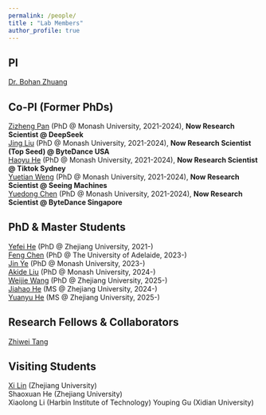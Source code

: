 ```yaml
---
permalink: /people/
title : "Lab Members"
author_profile: true
---
```

## PI
[Dr. Bohan Zhuang](https://hygge02.github.io/)

## Co-PI (Former PhDs)
[Zizheng Pan](https://scholar.google.com.au/citations?user=w_VMopoAAAAJ&hl=en) (PhD @ Monash University, 2021-2024), **Now Research Scientist @ DeepSeek**  
[Jing Liu](https://scholar.google.com/citations?user=-lHaZH4AAAAJ&hl=en) (PhD @ Monash University, 2021-2024), **Now Research Scientist (Top Seed) @ ByteDance USA**  
[Haoyu He](https://scholar.google.com/citations?user=aU1zMhUAAAAJ&hl=en) (PhD @ Monash University, 2021-2024), **Now Research Scientist @ Tiktok Sydney**  
[Yuetian Weng](https://openreview.net/profile?id=~Yuetian_Weng1) (PhD @ Monash University, 2021-2024), **Now Research Scientist @ Seeing Machines**  
[Yuedong Chen](https://scholar.google.com.sg/citations?user=GqgGZlQAAAAJ) (PhD @ Monash University, 2021-2024), **Now Research Scientist @ ByteDance Singapore**

## PhD & Master Students
[Yefei He](https://hexy.tech/publication/) (PhD @ Zhejiang University, 2021-)  
[Feng Chen](https://github.com/Chenfeng1271) (PhD @ The University of Adelaide, 2023-)  
[Jin Ye](https://scholar.google.com/citations?user=UFBrJOAAAAAJ) (PhD @ Monash University, 2023-)  
[Akide Liu](https://scholar.google.com/citations?hl=en&user=1HjSeKgAAAAJ) (PhD @ Monash University, 2024-)  
[Weijie Wang](https://lhmd.top/) (PhD @ Zhejiang University, 2025-)  
[Jiahao He](https://github.com/Hygge02) (MS @ Zhejiang University, 2024-)  
[Yuanyu He](https://github.com/Yuanyu0) (MS @ Zhejiang University, 2025-)

## Research Fellows & Collaborators
[Zhiwei Tang](https://scholar.google.com/citations?user=GN-N9c8AAAAJ&hl=en)


## Visiting Students
[Xi Lin](https://github.com/erix025) (Zhejiang University)  
Shaoxuan He (Zhejiang University)  
Xiaolong Li (Harbin Institute of Technology)
Youping Gu (Xidian University)
